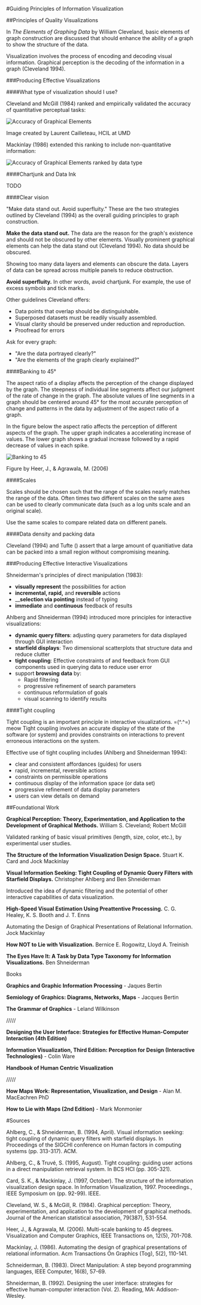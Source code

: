 #Guiding Principles of Information Visualization

##Principles of Quality Visualizations

In _The Elements of Graphing Data_ by William Cleveland, basic elements of graph construction are discussed that should enhance the ability of a graph to show the structure of the data.

Visualization involves the process of encoding and decoding visual information. Graphical perception is the decoding of the information in a graph (Cleveland 1994).

###Producing Effective Visualizations

####What type of visualization should I use?

Cleveland and McGill (1984) ranked and empirically validated the accuracy of quantitative perceptual tasks:

![Accuracy of Graphical Elements](/images/degreesofaccuracy.gif)

Image created by Laurent Cailleteau, HCIL at UMD

Mackinlay (1986) extended this ranking to include non-quantitative information:

![Accuracy of Graphical Elements ranked by data type](/images/Mackinlay_PerceptualTask.jpg)


####Chartjunk and Data Ink

TODO

####Clear vision

"Make data stand out. Avoid superfluity." These are the two strategies outlined by Cleveland (1994) as the overall guiding principles to graph construction.

__Make the data stand out.__ The data are the reason for the graph's existence and should not be obscured by other elements. Visually prominent graphical elements can help the data stand out (Cleveland 1994). No data should be obscured.

Showing too many data layers and elements can obscure the data. Layers of data can be spread across multiple panels to reduce obstruction.

__Avoid superfluity.__ In other words, avoid chartjunk. For example, the use of excess symbols and tick marks.

Other guidelines Cleveland offers:

- Data points that overlap should be distinguishable.
- Superposed datasets must be readily visually assembled.
- Visual clarity should be preserved under reduction and reproduction.
- Proofread for errors

Ask for every graph:

- "Are the data portrayed clearly?"
- "Are the elements of the graph clearly explained?"

####Banking to 45°

The aspect ratio of a display affects the perception of the change displayed by the graph. The steepness of individual line segments affect our judgment of the rate of change in the graph. The absolute values of line segments in a graph should be centered around 45° for the most accurate perception of change and patterns in the data by adjustment of the aspect ratio of a graph.

In the figure below the aspect ratio affects the perception of different aspects of the graph. The upper graph indicates a accelerating increase of values. The lower graph shows a gradual increase followed by a rapid decrease of values in each spike.

![Banking to 45](/images/bankingto45.gif)

Figure by Heer, J., & Agrawala, M. (2006)

####Scales

Scales should be chosen such that the range of the scales nearly matches the range of the data. Often times two different scales on the same axes can be used to clearly communicate data (such as a log units scale and an original scale).

Use the same scales to compare related data on different panels.

####Data density and packing data

Cleveland (1994) and Tufte () assert that a large amount of quanitiative data can be packed into a small region without compromising meaning.

###Producing Effective Interactive Visualizations

Shneiderman's principles of direct manipulation (1983):

- __visually represent__ the possibilities for action
- __incremental, rapid,__ and __reversible__ actions
- ____selection via pointing__ instead of typing
- __immediate__ and __continuous__ feedback of results

Ahlberg and Shneiderman (1994) introduced more principles for interactive visualizations:

- __dynamic query filters__: adjusting query parameters for data displayed through GUI interaction
- __starfield displays__: Two dimensional scatterplots that structure data and reduce clutter
- __tight coupling__: Effective constraints of and feedback from GUI components used in querying data to reduce user error
- support __browsing data__ by:
	- Rapid filtering
	- progressive refinement of search parameters
	- continuous reformulation of goals
	- visual scanning to identify results

####Tight coupling

Tight coupling is an important principle in interactive visualizations. =(^.^=) meow Tight coupling involves an accurate display of the state of the software (or system) and provides constraints on interactions to prevent erroneous interactions on the system.

Effective use of tight coupling includes (Ahlberg and Shneiderman 1994):

- clear and consistent affordances (guides) for users
- rapid, incremental, reversible actions
- constraints on permissible operations
- continuous display of the information space (or data set)
- progressive refinement of data display parameters
- users can view details on demand

##Foundational Work

__Graphical Perception: Theory, Experimentation, and Application to the Development of Graphical Methods.__ William S. Cleveland; Robert McGill

Validated ranking of basic visual primitives (length, size, color, etc.), by experimental user studies.

__The Structure of the Information Visualization Design Space.__ Stuart K. Card and Jock Mackinlay

__Visual Information Seeking: Tight Coupling of Dynamic Query Filters with Starfield Displays.__ Christopher Ahlberg and Ben Shneiderman

Introduced the idea of dynamic filtering and the potential of other interactive capabilities of data visualization.

__High-Speed Visual Estimation Using Preattentive Processing.__ C. G. Healey, K. S. Booth and J. T. Enns

Automating the Design of Graphical Presentations of Relational Information. Jock Mackinlay

__How NOT to Lie with Visualization.__ Bernice E. Rogowitz, Lloyd A. Treinish

__The Eyes Have It: A Task by Data Type Taxonomy for Information Visualizations.__ Ben Shneiderman

Books

__Graphics and Graphic Information Processing__ - Jaques Bertin

__Semiology of Graphics: Diagrams, Networks, Maps__ - Jacques Bertin

__The Grammar of Graphics__ - Leland Wilkinson

/////

__Designing the User Interface: Strategies for Effective Human-Computer Interaction (4th Edition)__

__Information Visualization, Third Edition: Perception for Design (Interactive Technologies)__ - Colin Ware

__Handbook of Human Centric Visualization__

/////

__How Maps Work: Representation, Visualization, and Design__ - Alan M. MacEachren PhD

__How to Lie with Maps (2nd Edition)__ - Mark Monmonier

#Sources

Ahlberg, C., & Shneiderman, B. (1994, April). Visual information seeking: tight coupling of dynamic query filters with starfield displays. In Proceedings of the SIGCHI conference on Human factors in computing systems (pp. 313-317). ACM.

Ahlberg, C., & Truvé, S. (1995, August). Tight coupling: guiding user actions in a direct manipulation retrieval system. In BCS HCI (pp. 305-321).

Card, S. K., & Mackinlay, J. (1997, October). The structure of the information visualization design space. In Information Visualization, 1997. Proceedings., IEEE Symposium on (pp. 92-99). IEEE.

Cleveland, W. S., & McGill, R. (1984). Graphical perception: Theory, experimentation, and application to the development of graphical methods. Journal of the American statistical association, 79(387), 531-554.

Heer, J., & Agrawala, M. (2006). Multi-scale banking to 45 degrees. Visualization and Computer Graphics, IEEE Transactions on, 12(5), 701-708.

Mackinlay, J. (1986). Automating the design of graphical presentations of relational information. Acm Transactions On Graphics (Tog), 5(2), 110-141.

Schneiderman, B. (1983). Direct Manipulation: A step beyond programming languages, IEEE Computer, 16(8), 57-69.

Shneiderman, B. (1992). Designing the user interface: strategies for effective human-computer interaction (Vol. 2). Reading, MA: Addison-Wesley.